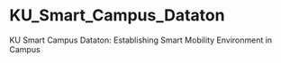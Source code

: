# KU_Smart_Campus_Dataton
KU Smart Campus Dataton: Establishing Smart Mobility Environment in Campus
